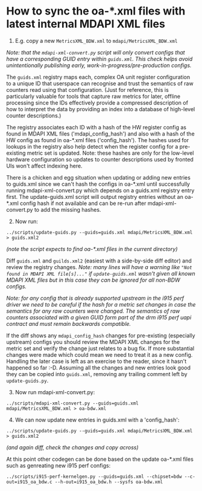 # How to sync the oa-\*.xml files with latest internal MDAPI XML files

1. E.g. copy a new `MetricsXML_BDW.xml` to `mdapi/MetricsXML_BDW.xml`

*Note: that the `mdapi-xml-convert.py` script will only convert configs that
have a corresponding GUID entry within `guids.xml`. This check helps avoid
unintentionally publishing early, work-in-progress/pre-production configs.*

The `guids.xml` registry maps each, complex OA unit register configuration to a
unique ID that userspace can recognise and trust the semantics of raw counters
read using that configuration. (Just for reference, this is particularly
valuable for tools that capture raw metrics for later, offline processing since
the IDs effectively provide a compressed description of how to interpret the
data by providing an index into a database of high-level counter descriptions.)

The registry associates each ID with a hash of the HW register config as found in
MDAPI XML files ('mdapi_config_hash') and also with a hash of the HW config as
found in oa-\*.xml files ('config_hash'). The hashes used for lookups in the
registry also help detect when the register config for a pre-existing metric set
is updated. Note: these hashes are only for the low-level hardware configuration
so updates to counter descriptions used by fronted UIs won't affect indexing
here.

There is a chicken and egg situation when updating or adding new entries to
guids.xml since we can't hash the configs in oa-\*.xml until successfully running
mdapi-xml-convert.py which depends on a guids.xml registry entry first. The
update-guids.xml script will output registry entries without an oa-\*.xml config
hash if not available and can be re-run after mdapi-xml-convert.py to add the
missing hashes.

2. Now run:
```
../scripts/update-guids.py --guids=guids.xml mdapi/MetricsXML_BDW.xml > guids.xml2
```
*(note the script expects to find oa-\*.xml files in the current directory)*

Diff `guids.xml` and `guilds.xml2` (easiest with a side-by-side diff editor) and
review the registry changes. *Note: many lines will have a warning like `"Not
found in MDAPI XML file[s]..."` if `update-guids.xml` wasn't given all known
MDAPI XML files but in this case they can be ignored for all non-BDW configs.*

*Note: for any config that is already supported upstream in the i915 perf driver
we need to be careful if the hash for a metric set changes in case the semantics
for any raw counters were changed. The semantics of raw counters associated with
a given GUID form part of the drm i915 perf uapi contract and must remain
backwards compatible.*

If the diff shows any `mdapi_config_hash` changes for pre-existing (especially
upstream) configs you should review the MDAPI XML changes for the metric set and
verify the change just relates to a bug fix. If more substantial changes were
made which could mean we need to treat it as a new config. Handling the later
case is left as an exercise to the reader, since it hasn't happened so far :-D.
Assuming all the changes and new entries look good they can be copied into
`guids.xml`, removing any trailing comment left by `update-guids.py`.

3. Now run mdapi-xml-convert.py:
```
../scripts/mdapi-xml-convert.py --guids=guids.xml mdapi/MetricsXML_BDW.xml > oa-bdw.xml
```

4. We can now update new entries in guids.xml with a 'config_hash':
```
../scripts/update-guids.py --guids=guids.xml mdapi/MetricsXML_BDW.xml > guids.xml2
```
*(and again diff, check the changes and copy across)*

At this point other codegen can be done based on the update oa-\*.xml files such
as genreating new i915 perf configs:

```
../scripts/i915-perf-kernelgen.py --guids=guids.xml --chipset=bdw --c-out=i915_oa_bdw.c --h-out=i915_oa_bdw.h --sysfs oa-bdw.xml
```


